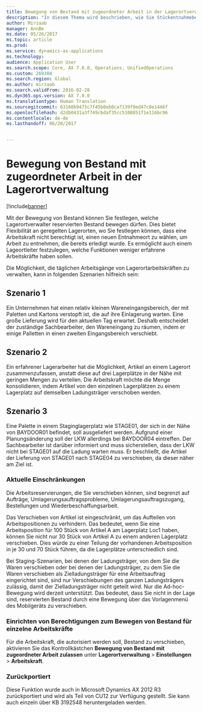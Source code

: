 ```yaml
---
title: Bewegung von Bestand mit zugeordneter Arbeit in der Lagerortverwaltung
description: "In diesem Thema wird beschrieben, wie Sie Stückentnahmebestätigung über ein mobiles Gerät einrichten und anwenden."
author: Mirzaab
manager: AnnBe
ms.date: 05/26/2017
ms.topic: article
ms.prod: 
ms.service: dynamics-ax-applications
ms.technology: 
audience: Application User
ms.search.scope: Core, AX 7.0.0, Operations, UnifiedOperations
ms.custom: 269384
ms.search.region: Global
ms.author: mirzaab
ms.search.validFrom: 2016-02-28
ms.dyn365.ops.version: AX 7.0.0
ms.translationtype: Human Translation
ms.sourcegitcommit: 63160b9473c7f45b0eb0ca7139f9ed47c8e1446f
ms.openlocfilehash: d2db0431a3f749cbdaf35cc5108851f1e116bc96
ms.contentlocale: de-de
ms.lasthandoff: 06/20/2017


---
```


# <a name="movement-of-inventory-with-associated-work-in-warehouse-management"></a>Bewegung von Bestand mit zugeordneter Arbeit in der Lagerortverwaltung

[!include[banner](../includes/banner.md)]

Mit der Bewegung von Bestand können Sie festlegen, welche Lagerortverwalter reservierten Bestand bewegen dürfen. Dies bietet Flexibilität an geregelten Lagerorten, wo Sie festlegen können, dass eine Arbeitskraft nicht berechtigt ist, einen neuen Entnahmeort zu wählen, um Arbeit zu entnehmen, die bereits erledigt wurde. Es ermöglicht auch einem Lageortleiter festzulegen, welche Funktionen weniger erfahrene Arbeitskräfte haben sollen.

Die Möglichkeit, die täglichen Arbeitsgänge von Lagerortarbeitskräften zu verwalten, kann in folgenden Szenarien hilfreich sein:

## <a name="scenario-1"></a>Szenario 1
Ein Unternehmen hat einen relativ kleinen Wareneingangsbereich, der mit Paletten und Kartons verstopft ist, die auf ihre Einlagerung warten. Eine große Lieferung wird für den aktuellen Tag erwartet. Deshalb entscheidet der zuständige Sachbearbeiter, den Wareneingang zu räumen, indem er einige Palletten in einen zweiten Eingangsbereich verschiebt.

## <a name="scenario-2"></a>Szenario 2
Ein erfahrener Lagerarbeiter hat die Möglichkeit, Artikel an einem Lagerort zusammenzufassen, anstatt diese auf drei Lagerplätze in der Nähe mit geringen Mengen zu verteilen. Die Arbeitskraft möchte die Menge konsolidieren, indem Artikel von den einzelnen Lagerplätzen zu einem Lagerplatz auf demselben Ladungsträger verschoben werden.

## <a name="scenario-3"></a>Szenario 3
Eine Palette in einem Staginglagerplatz wie STAGE01, der sich in der Nähe von BAYDOOR01 befindet, soll ausgeliefert werden. Aufgrund einer Planungsänderung soll der LKW allerdings bei BAYDOOR04 eintreffen. Der Sachbearbeiter ist darüber informiert und muss sicherstellen, dass der LKW nicht bei STAGE01 auf die Ladung warten muss. Er beschließt, die Artikel der Lieferung von STAGE01 nach STAGE04 zu verschieben, da dieser näher am Ziel ist.

### <a name="current-limitations"></a>Aktuelle Einschränkungen

Die Arbeitsreservierungen, die Sie verschieben können, sind begrenzt auf Aufträge, Umlagerungsauftragsprobleme, Umlagerungsauftragszugang, Bestellungen und Wiederbeschaffungsarbeit.

Das Verschieben von Artikel ist eingeschränkt, um das Aufteilen von Arbeitspositionen zu verhindern. Das bedeutet, wenn Sie eine Arbeitsposition für 100 Stück von Artikel A am Lagerplatz Loc1 haben, können Sie nicht nur 30 Stück von Artikel A zu einem anderen Lagerplatz verschieben. Dies würde zu einer Teilung der vorhandenen Arbeitsposition in je 30 und 70 Stück führen, da die Lagerplätze unterschiedlich sind.

Bei Staging-Szenarien, bei denen der Ladungsträger, von dem Sie die Waren verschieben oder bei denen der Ladungsträger, zu dem Sie die Waren verschieben als Zielladungsträger für eine Arbeitsauftrag eingerichtet sind, sind nur Verschiebungen des ganzen Ladungsträgers zulässig, damit der Zielladungsträger nicht geteilt wird.
Nur die Ad-hoc-Bewegung wird derzeit unterstützt. Das bedeutet, dass Sie nicht in der Lage sind, reservierten Bestand durch eine Bewegung über das Vorlagenmenü des Mobilgeräts zu verschieben.

### <a name="set-up-the-permission-to-move-reserved-inventory-for-individual-workers"></a>Einrichten von Berechtigungen zum Bewegen von Bestand für einzelne Arbeitskräfte

Für die Arbeitskraft, die autorisiert werden soll, Bestand zu verschieben, aktivieren Sie das Kontrollkästchen **Bewegung von Bestand mit zugeordneter Arbeit zulassen** unter **Lagerortverwaltung** > **Einstellungen** > **Arbeitskraft**.  

### <a name="backported"></a>Zurückportiert

Diese Funktion wurde auch in Microsoft Dynamics AX 2012 R3 zurückportiert und wird als Teil von CU12 zur Verfügung gestellt.
Sie kann auch einzeln über KB 3192548 heruntergeladen werden. 


